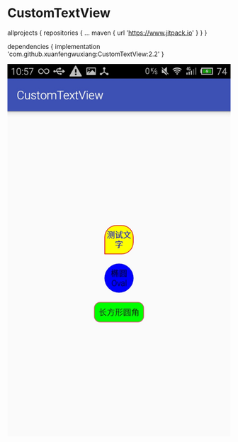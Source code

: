 # CustomTextView


allprojects {
		repositories {
			...
			maven { url 'https://www.jitpack.io' }
		}
	}
  
  dependencies {
	        implementation 'com.github.xuanfengwuxiang:CustomTextView:2.2'
	}




![image](https://github.com/xuanfengwuxiang/CustomTextView/blob/master/photo/demo.jpg)

